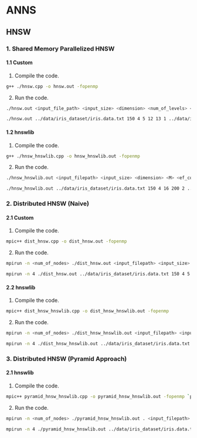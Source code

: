 # ANNS
## HNSW

### 1. Shared Memory Parallelized HNSW
#### 1.1 Custom
1. Compile the code.
```bash
g++ ./hnsw.cpp -o hnsw.out -fopenmp
```
2. Run the code.
```bash
./hnsw.out <input_file_path> <input_size> <dimension> <num_of_levels> <l> <M> <num_threads> <query_input_filepath> 
```
```bash
./hnsw.out ../data/iris_dataset/iris.data.txt 150 4 5 12 13 1 ../data/iris_dataset/query/iris_query_points_1.txt 
```
#### 1.2 hnswlib
1. Compile the code.
```bash
g++ ./hnsw_hnswlib.cpp -o hnsw_hnswlib.out -fopenmp
```
2. Run the code.
```bash
./hnsw_hnswlib.out <input_filepath> <input_size> <dimension> <M> <ef_construction> <num_threads> <query_input_filepath> <query_input_size>
```
```bash
./hnsw_hnswlib.out ../data/iris_dataset/iris.data.txt 150 4 16 200 2 ../data/iris_dataset/query/iris_query_points_1.txt 11
```

### 2. Distributed HNSW (Naive)
#### 2.1 Custom
1. Compile the code.
```bash
mpic++ dist_hnsw.cpp -o dist_hnsw.out -fopenmp
```
2. Run the code.
```bash
mpirun -n <num_of_nodes> ./dist_hnsw.out <input_filepath> <input_size> <dimension> <num_of_levels> <l> <M> <num_threads> <randomize_input> <query_inpuy_file_path>
```
```bash
mpirun -n 4 ./dist_hnsw.out ../data/iris_dataset/iris.data.txt 150 4 5 12 15 2 0 ../data/iris_dataset/query/iris_query_points_1.txt
```
#### 2.2 hnswlib
1. Compile the code.
```bash
mpic++ dist_hnsw_hnswlib.cpp -o dist_hnsw_hnswlib.out -fopenmp
```
2. Run the code.
```bash
mpirun -n <num_of_nodes> ./dist_hnsw_hnswlib.out <input_filepath> <input_size> <dimension> <M> <ef_construction> <num_threads> <randomize_input> <query_input_filepath> <query_input_size>
```
```bash
mpirun -n 4 ./dist_hnsw_hnswlib.out ../data/iris_dataset/iris.data.txt 150 4 16 200 2 0 ../data/iris_dataset/query/iris_query_points_1.txt 11
```

### 3. Distributed HNSW (Pyramid Approach)
#### 2.1 hnswlib
1. Compile the code.
```bash
mpic++ pyramid_hnsw_hnswlib.cpp -o pyramid_hnsw_hnswlib.out -fopenmp `pkg-config --cflags --libs opencv4`
```
2. Run the code.
```bash
mpirun -n <num_of_nodes> ./pyramid_hnsw_hnswlib.out . <input_filepath> <input_size> <dimension> <sample_size> <m> <branching_factor> <M> <ef_construction> <num_threads> <randomize_input> <query_input_filepath> <query_input_size>
```
```bash
mpirun -n 4 ./pyramid_hnsw_hnswlib.out ../data/iris_dataset/iris.data.txt 150 4 30 12 2 16 200 2 0 ../data/iris_dataset/query/iris_query_points_1.txt 11
```
